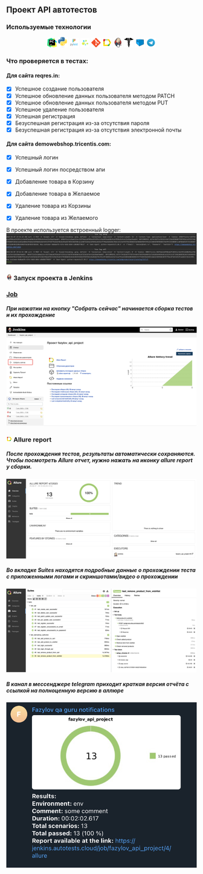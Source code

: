 ## Проект API автотестов

<!-- Технологии -->

### Используемые технологии
<p  align="center">
  <code><img width="5%" title="Pycharm" src="./attachments/logo/pycharm.svg"></code>
  <code><img width="5%" title="Python" src="./attachments/logo/Python-logo-notext.svg"></code>
  <code><img width="5%" title="Pytest" src="./attachments/logo/pytest.png"></code>
  <code><img width="5%" title="Selene" src="./attachments/logo/selene.png"></code>
  <code><img width="5%" title="GitHub" src="./attachments/logo/git-logo.svg"></code>
  <code><img width="5%" title="Allure Report" src="./attachments/logo/allure-Report-logo.svg"></code>
  <code><img width="5%" title="Jenkins" src="./attachments/logo/jenkins-logo.svg"></code>
  <code><img width="5%" title="Requests" src="./attachments/logo/requests.png"></code>
  <code><img width="5%" title="Selenoid" src="./attachments/logo/selenoid-logo.svg"></code>
  <code><img width="5%" title="Requests" src="./attachments/logo/Telegram.svg"></code>
</p>

### Что проверяется в тестах:
#### Для сайта reqres.in:
- [x] Успешное создание пользователя
- [x] Успешное обновление данных пользователя методом PATCH
- [x] Успешное обновление данных пользователя методом PUT
- [x] Успешное удаление пользователя
- [x] Успешная регистрация
- [x] Безуспешная регистрация из-за отсутствия пароля
- [x] Безуспешная регистрация из-за отсутствия электронной почты
#### Для сайта demowebshop.tricentis.com:
- [x] Успешный логин
- [x] Успешный логин посредством апи
- [x] Добавление товара в Корзину
- [x] Добавление товара в Желаемое
- [x] Удаление товара из Корзины
- [x] Удаление товара из Желаемого


В проекте используется встроенный logger:
![This is an image](attachments/screenshot/logger.jpg)

<!-- Jenkins -->

### <img width="3%" title="Jenkins" src="attachments/logo/jenkins-logo.svg"> Запуск проекта в Jenkins

### [Job](https://jenkins.autotests.cloud/job/fazylov_api_project/)

##### При нажатии на кнопку "Собрать сейчас" начинается сборка тестов и их прохождение
![This is an image](attachments/screenshot/jenkins.jpg)

<!-- Allure report -->

### <img width="3%" title="Allure Report" src="attachments/logo/allure-Report-logo.svg"> Allure report

##### После прохождения тестов, результаты автоматически сохраняются. Чтобы посмотреть Allure отчет, нужно нажать на иконку allure report у сборки.
![This is an image](attachments/screenshot/allure.jpg)

##### Во вкладке Suites находятся подробные данные о прохождении теста с приложенными логами и скриншотами/видео о прохождении
![This is an image](attachments/screenshot/allure_suites.jpg)

##### В канал в мессенджере telegram приходит краткая версия отчёта с ссылкой на полноценную версию в аллюре
![This is an image](attachments/screenshot/telegram_report.jpg)
